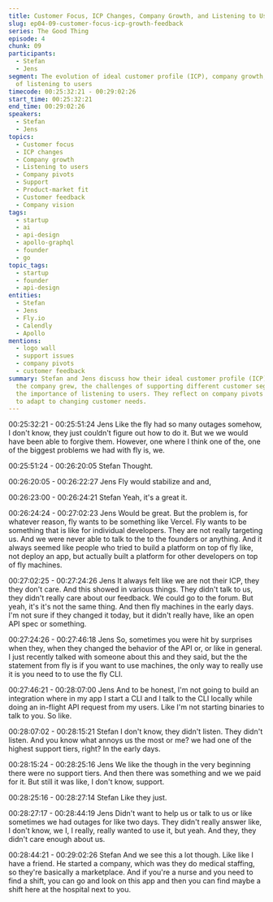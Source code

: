 ```yaml
---
title: Customer Focus, ICP Changes, Company Growth, and Listening to Users
slug: ep04-09-customer-focus-icp-growth-feedback
series: The Good Thing
episode: 4
chunk: 09
participants:
  - Stefan
  - Jens
segment: The evolution of ideal customer profile (ICP), company growth, and the importance
  of listening to users
timecode: 00:25:32:21 - 00:29:02:26
start_time: 00:25:32:21
end_time: 00:29:02:26
speakers:
  - Stefan
  - Jens
topics:
  - Customer focus
  - ICP changes
  - Company growth
  - Listening to users
  - Company pivots
  - Support
  - Product-market fit
  - Customer feedback
  - Company vision
tags:
  - startup
  - ai
  - api-design
  - apollo-graphql
  - founder
  - go
topic_tags:
  - startup
  - founder
  - api-design
entities:
  - Stefan
  - Jens
  - Fly.io
  - Calendly
  - Apollo
mentions:
  - logo wall
  - support issues
  - company pivots
  - customer feedback
summary: Stefan and Jens discuss how their ideal customer profile (ICP) evolved as
  the company grew, the challenges of supporting different customer segments, and
  the importance of listening to users. They reflect on company pivots and the need
  to adapt to changing customer needs.
---
```


00:25:32:21 - 00:25:51:24
Jens
Like the fly had so many outages somehow, I don't know, they just couldn't figure out how to do
it. But we we would have been able to forgive them. However, one where I think one of the, one
of the biggest problems we had with fly is, we.

00:25:51:24 - 00:26:20:05
Stefan
Thought.

00:26:20:05 - 00:26:22:27
Jens
Fly would stabilize and and,

00:26:23:00 - 00:26:24:21
Stefan
Yeah, it's a great it.

00:26:24:24 - 00:27:02:23
Jens
Would be great. But the problem is, for whatever reason, fly wants to be something like Vercel.
Fly wants to be something that is like for individual developers. They are not really targeting us.
And we were never able to talk to the to the founders or anything. And it always seemed like
people who tried to build a platform on top of fly like, not deploy an app, but actually built a
platform for other developers on top of fly machines.

00:27:02:25 - 00:27:24:26
Jens
It always felt like we are not their ICP, they they don't care. And this showed in various things.
They didn't talk to us, they didn't really care about our feedback. We could go to the forum. But
yeah, it's it's not the same thing. And then fly machines in the early days. I'm not sure if they
changed it today, but it didn't really have, like an open API spec or something.

00:27:24:26 - 00:27:46:18
Jens
So, sometimes you were hit by surprises when they, when they changed the behavior of the API
or, or like in general. I just recently talked with someone about this and they said, but the the
statement from fly is if you want to use machines, the only way to really use it is you need to to
use the fly CLI.

00:27:46:21 - 00:28:07:00
Jens
And to be honest, I'm not going to build an integration where in my app I start a CLI and I talk to
the CLI locally while doing an in-flight API request from my users. Like I'm not starting binaries
to talk to you. So like.

00:28:07:02 - 00:28:15:21
Stefan
I don't know, they didn't listen. They didn't listen. And you know what annoys us the most or me?
we had one of the highest support tiers, right? In the early days.

00:28:15:24 - 00:28:25:16
Jens
We like the though in the very beginning there were no support tiers. And then there was
something and we we paid for it. But still it was like, I don't know, support.

00:28:25:16 - 00:28:27:14
Stefan
Like they just.

00:28:27:17 - 00:28:44:19
Jens
Didn't want to help us or talk to us or like sometimes we had outages for like two days. They
didn't really answer like, I don't know, we I, I really, really wanted to use it, but yeah. And they,
they didn't care enough about us.

00:28:44:21 - 00:29:02:26
Stefan
And we see this a lot though. Like like I have a friend. He started a company, which was they do
medical staffing, so they're basically a marketplace. And if you're a nurse and you need to find a
shift, you can go and look on this app and then you can find maybe a shift here at the hospital
next to you.